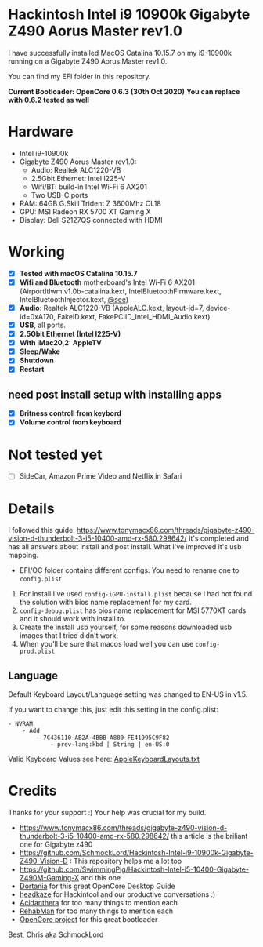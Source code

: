 # Hackintosh Intel i9 10900k Gigabyte Z490 Aorus Master rev1.0

I have successfully installed MacOS Catalina 10.15.7 on my i9-10900k running on a Gigabyte Z490 Aorus Master rev1.0.

You can find my EFI folder in this repository.

**Current Bootloader: OpenCore 0.6.3 (30th Oct 2020)**
**You can replace with 0.6.2 tested as well**

# Hardware
- Intel i9-10900k
- Gigabyte Z490 Aorus Master rev1.0:
	- Audio: Realtek ALC1220-VB
	- 2.5Gbit Ethernet: Intel I225-V
  - Wifi/BT: build-in Intel Wi-Fi 6 AX201
  - Two USB-C ports
- RAM: 64GB G.Skill Trident Z 3600Mhz CL18
- GPU: MSI Radeon RX 5700 XT Gaming X
- Display: Dell S2127QS connected with HDMI

# Working
- [x] **Tested with macOS Catalina 10.15.7**
- [x] **Wifi and Bluetooth** motherboard's Intel Wi-Fi 6 AX201 (AirportItlwm.v1.0b-catalina.kext, IntelBluetoothFirmware.kext, IntelBluetoothInjector.kext, [@see](https://github.com/OpenIntelWireless/itlwm))
- [x] **Audio**: Realtek ALC1220-VB (AppleALC.kext, layout-id=7, device-id=0xA170, FakeID.kext, FakePCIID_Intel_HDMI_Audio.kext)
- [x] **USB**, all ports.
- [x] **2.5Gbit Ethernet (Intel I225-V)**
- [x] **With iMac20,2: AppleTV** 
- [x] **Sleep/Wake**
- [x] **Shutdown**
- [x] **Restart**

## need post install setup with installing apps
- [x] **Britness controll from keybord**
- [x] **Volume control from keyboard**

# Not tested yet
- [ ] SideCar, Amazon Prime Video and Netflix in Safari

# Details

I followed this guide: https://www.tonymacx86.com/threads/gigabyte-z490-vision-d-thunderbolt-3-i5-10400-amd-rx-580.298642/
It's completed and has all answers about install and post install. What I've improved it's usb mapping.

* EFI/OC folder contains different configs. You need to rename one to `config.plist`

1. For install I've used `config-iGPU-install.plist` because I had not found the solution with bios name replacement for my card.
2. `config-debug.plist` has bios name replacement for MSI 5770XT cards and it should work with install to.
3. Create the install usb yourself, for some reasons downloaded usb images that I tried didn't work.
4. When you'll be sure that macos load well you can use `config-prod.plist`

## Language

Default Keyboard Layout/Language setting was changed to EN-US in v1.5.

If you want to change this, just edit this setting in the config.plist:

```
- NVRAM
	- Add
		- 7C436110-AB2A-4BBB-A880-FE41995C9F82
			- prev-lang:kbd | String | en-US:0
```

Valid Keyboard Values see here: [AppleKeyboardLayouts.txt](https://github.com/acidanthera/OpenCorePkg/blob/master/Utilities/AppleKeyboardLayouts/AppleKeyboardLayouts.txt)

# Credits
Thanks for your support :) Your help was crucial for my build.
- https://www.tonymacx86.com/threads/gigabyte-z490-vision-d-thunderbolt-3-i5-10400-amd-rx-580.298642/ this article is the briliant one for Gigabyte z490
- https://github.com/SchmockLord/Hackintosh-Intel-i9-10900k-Gigabyte-Z490-Vision-D : This repository helps me a lot too
- https://github.com/SwimmingPig/Hackintosh-Intel-i5-10400-Gigabyte-Z490M-Gaming-X and this one
- [Dortania](https://github.com/dortania) for this great OpenCore Desktop Guide
- [headkaze](https://github.com/headkaze) for Hackintool and our productive conversations :)
- [Acidanthera](https://github.com/acidanthera) for too many things to mention each
- [RehabMan](https://github.com/RehabMan) for too many things to mention each
- [OpenCore project](https://github.com/OpenCorePkg) for this great bootloader

Best,
Chris 
aka SchmockLord
